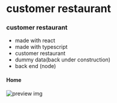 # customer restaurant

### customer restaurant
- made with react
- made with typescript
- customer restaurant
- dummy data(back under construction)
- back end (node)

#### Home
![preview img](../src/assets/Img-GitHub/Dashboard.png)
